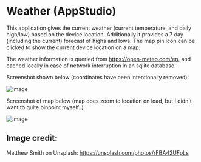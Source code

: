 # Weather (AppStudio)

This application gives the current weather (current temperature, and daily high/low) based on the device location. Additionally it provides a 7 day (including the current) forecast of highs and lows. The map pin icon can be clicked to show the current device location on a map.

The weather information is queried from https://open-meteo.com/en, and cached locally in case of network interruption in an sqlite database.

Screenshot shown below (coordinates have been intentionally removed):

![image](https://user-images.githubusercontent.com/43552143/163927407-7d967dae-ac58-44d8-9338-4f309f1bb692.png)

Screenshot of map below (map does zoom to location on load, but I didn't want to quite pinpoint myself..) :

![image](https://user-images.githubusercontent.com/43552143/163927562-a947a34f-da59-461f-9111-ed71d97e5fe7.png)


## Image credit:

Matthew Smith on Unsplash: https://unsplash.com/photos/rFBA42UFpLs

